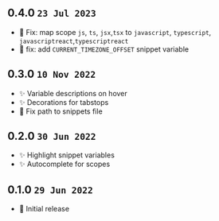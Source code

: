 ## 0.4.0 `23 Jul 2023`

- 🐛 Fix: map scope `js`, `ts`, `jsx`,`tsx` to `javascript`, `typescript`, `javascriptreact`,`typescriptreact`
- 🐛 fix: add `CURRENT_TIMEZONE_OFFSET` snippet variable

## 0.3.0 `10 Nov 2022`

- ✨ Variable descriptions on hover
- ✨ Decorations for tabstops
- 🐛 Fix path to snippets file

## 0.2.0 `30 Jun 2022`

- ✨ Highlight snippet variables
- ✨ Autocomplete for scopes

## 0.1.0 `29 Jun 2022`

- 🔨 Initial release